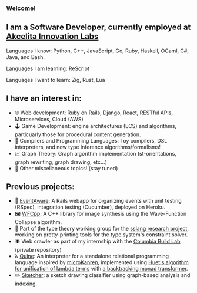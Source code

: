 ### Welcome!

## I am a Software Developer, currently employed at [Akcelita Innovation Labs](https://www.akcelita.com/)

Languages I know: Python, C++, JavaScript, Go, Ruby, Haskell, OCaml, C#, Java, and Bash.

Languages I am learning: ReScript

Languages I want to learn: Zig, Rust, Lua

## I have an interest in:

- 🌐 Web development: Ruby on Rails, Django, React, RESTful APIs, Microservices, Cloud (AWS)
- 🕹️ Game Development: engine architectures (ECS) and algorithms, particuarly those for procedural content generation.
- 🐫 Compilers and Programming Languages: Toy compilers, DSL interpreters, and now type inference algorithms/formalisms!
- 📈 Graph Theory: Graph algorithm implementation (st-orientations, graph rewriting, graph drawing, etc...)
- 🚧 Other miscellaneous topics! (stay tuned)

<!--
## Current projects:
-->

## Previous projects:
- 💎 [EventAware](https://github.com/jar2333/EventAware): A Rails webapp for organizing events with unit testing (RSpec), integration testing (Cucumber), deployed on Heroku.
- 🖼️ [WFCpp](https://github.com/jar2333/WFCpp): A C++ library for image synthesis using the Wave-Function Collapse algorithm.
- 🐫 Part of the type theory working group for the [sslang research project](https://github.com/ssm-lang/sslang), working on pretty-printing tools for the type system's constraint solver.
- 🕷️ Web crawler as part of my internship with the [Columbia Build Lab](https://www.columbiabuildlab.com/) (private repository)
- λ  [Quine](https://github.com/jar2333/quine): An interpreter for a standalone relational programming language inspired by [microKanren](https://doi.org/10.1145/2989225.2989230), implemented using [Huet's algorithm for unification of lambda terms](https://www21.in.tum.de/teaching/sar/SS20/5.pdf) with [a backtracking monad transformer](https://doi.org/10.1145/1090189.1086390).
- ✏️ [Sketcher](https://github.com/jar2333/sketcher): a sketch drawing classifier using graph-based analysis and indexing.
<!--
- 💎 [Bindings for the Open Dynamics Engine library in mruby](https://github.com/jar2333/mruby-ode)
-->

<!--
## Certificates and Certifications

<div data-iframe-width="150" data-iframe-height="270" data-share-badge-id="4a1e900a-4cc0-43eb-b1df-2f7d54c45bea" data-share-badge-host="https://www.credly.com"></div><script type="text/javascript" async src="//cdn.credly.com/assets/utilities/embed.js"></script>
-->

<!--
**jar2333/jar2333** is a ✨ _special_ ✨ repository because its `README.md` (this file) appears on your GitHub profile.

Here are some ideas to get you started:

- 🔭 I’m currently working on ...
- 🌱 I’m currently learning ...
- 👯 I’m looking to collaborate on ...
- 🤔 I’m looking for help with ...
- 💬 Ask me about ...
- 📫 How to reach me: ...
- 😄 Pronouns: ...
- ⚡ Fun fact: ...
-->
